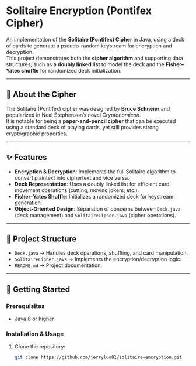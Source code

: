 # Solitaire Encryption (Pontifex Cipher)

An implementation of the **Solitaire (Pontifex) Cipher** in Java, using a deck of cards to generate a pseudo-random keystream for encryption and decryption.  
This project demonstrates both the **cipher algorithm** and supporting data structures, such as a **doubly linked list** to model the deck and the **Fisher–Yates shuffle** for randomized deck initialization.

---

## 🔑 About the Cipher
The Solitaire (Pontifex) cipher was designed by **Bruce Schneier** and popularized in Neal Stephenson’s novel *Cryptonomicon*.  
It is notable for being a **paper-and-pencil cipher** that can be executed using a standard deck of playing cards, yet still provides strong cryptographic properties.

---

## ✨ Features
- **Encryption & Decryption**: Implements the full Solitaire algorithm to convert plaintext into ciphertext and vice versa.
- **Deck Representation**: Uses a doubly linked list for efficient card movement operations (cutting, moving jokers, etc.).
- **Fisher–Yates Shuffle**: Initializes a randomized deck for keystream generation.
- **Object-Oriented Design**: Separation of concerns between `Deck.java` (deck management) and `SolitaireCipher.java` (cipher operations).

---

## 📂 Project Structure
- `Deck.java` → Handles deck operations, shuffling, and card manipulation.  
- `SolitaireCipher.java` → Implements the encryption/decryption logic.  
- `README.md` → Project documentation.  

---

## 🚀 Getting Started

### Prerequisites
- Java 8 or higher

### Installation & Usage
1. Clone the repository:
   ```bash
   git clone https://github.com/jerryluo01/solitaire-encryption.git
